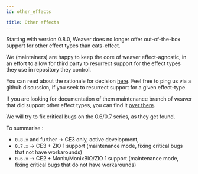 ```yaml
---
id: other_effects

title: Other effects
---
```


Starting with version 0.8.0, Weaver does no longer offer out-of-the-box support for other effect types
than cats-effect.

We (maintainers) are happy to keep the core of weaver effect-agnostic, in an effort to allow for third party
to resurrect support for the effect types they use in repository they control.

You can read about the rationale for decision [here](https://github.com/disneystreaming/weaver-test/discussions/570). Feel free to ping us via a github discussion, if you seek to resurrect support for a given effect-type.

If you are looking for documentation of them maintenance branch of weaver that did support other effect types, you can find it [over there](https://disneystreaming.github.io/weaver-test/docs/0.6.15/installation).

We will try to fix critical bugs on the 0.6/0.7 series, as they get found.

To summarise :

* `0.8.x` and further -> CE3 only, active development,
* `0.7.x` -> CE3 + ZIO 1 support (maintenance mode, fixing critical bugs that not have workarounds)
* `0.6.x` ->  CE2 + Monix/MonixBIO/ZIO 1 support (maintenance mode, fixing critical bugs that do not have workarounds)

